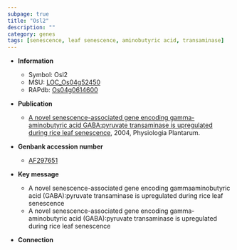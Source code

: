 ```yaml
---
subpage: true
title: "Osl2"
description: ""
category: genes
tags: [senescence, leaf senescence, aminobutyric acid, transaminase]
---
```


* **Information**  
    + Symbol: Osl2  
    + MSU: [LOC_Os04g52450](http://rice.plantbiology.msu.edu/cgi-bin/ORF_infopage.cgi?orf=LOC_Os04g52450)  
    + RAPdb: [Os04g0614600](http://rapdb.dna.affrc.go.jp/viewer/gbrowse_details/irgsp1?name=Os04g0614600)  

* **Publication**  
    + [A novel senescence-associated gene encoding gamma-aminobutyric acid GABA:pyruvate transaminase is upregulated during rice leaf senescence](http://www.ncbi.nlm.nih.gov/pubmed?term=A+novel+senescence-associated+gene+encoding+gamma-aminobutyric+acid+GABA:pyruvate+transaminase+is+upregulated+during+rice+leaf+senescence%5BTitle%5D), 2004, Physiologia Plantarum.

* **Genbank accession number**  
    + [AF297651](http://www.ncbi.nlm.nih.gov/nuccore/AF297651)

* **Key message**  
    + A novel senescence-associated gene encoding gammaaminobutyric acid (GABA):pyruvate transaminase is upregulated during rice leaf senescence
    + A novel senescence-associated gene encoding gamma-aminobutyric acid (GABA):pyruvate transaminase is upregulated during rice leaf senescence

* **Connection**  



